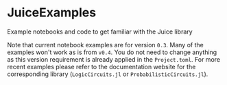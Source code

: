 # JuiceExamples
Example notebooks and code to get familiar with the Juice library

Note that current notebook examples are for version `0.3`. Many of the examples won't work as is from `v0.4`. You do not need to change anything as this version requirement is already applied in the `Project.toml`. For more recent examples please refer to the documentation website for the corresponding library (`LogicCircuits.jl` or `ProbabilisticCircuits.jl`).
